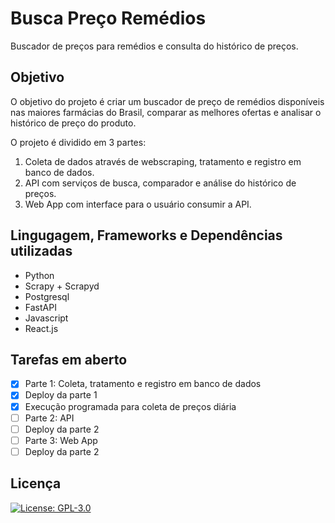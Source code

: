# Busca Preço Remédios
 Buscador de preços para remédios e consulta do histórico de preços.
 
## Objetivo
O objetivo do projeto é criar um buscador de preço de remédios disponíveis nas maiores farmácias do Brasil, comparar as melhores ofertas e analisar o histórico de preço do produto.

O projeto é dividido em 3 partes:
1. Coleta de dados através de webscraping, tratamento e registro em banco de dados.
2. API com serviços de busca, comparador e análise do histórico de preços.
3. Web App com interface para o usuário consumir a API.

## Lingugagem, Frameworks e Dependências utilizadas
- Python
- Scrapy + Scrapyd
- Postgresql
- FastAPI
- Javascript
- React.js

## Tarefas em aberto
- [X] Parte 1: Coleta, tratamento e registro em banco de dados
- [X] Deploy da parte 1
- [X] Execução programada para coleta de preços diária
- [ ] Parte 2: API
- [ ] Deploy da parte 2
- [ ] Parte 3: Web App
- [ ] Deploy da parte 2

## Licença
[![License: GPL-3.0](https://img.shields.io/github/license/yurivalladares/medspricetracker)](https://opensource.org/licenses/GPL-3.0)
